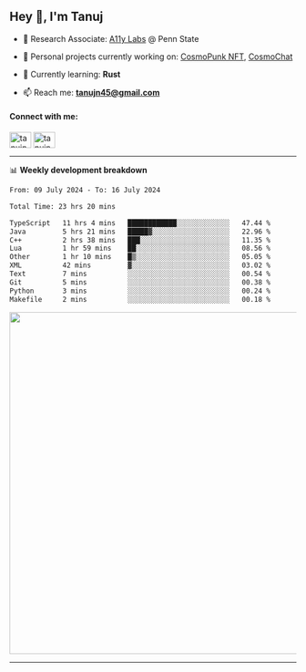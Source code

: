 <h2>Hey 👋, I'm Tanuj</h2>

- 🔬 Research Associate: [A11y Labs](https://a11y.ist.psu.edu/) @ Penn State 

- 🔭 Personal projects currently working on: [CosmoPunk NFT](https://github.com/tanujn45/CosmoNFT), [CosmoChat](https://github.com/tanujn45/CosmoChat)

- 🌱 Currently learning: **Rust**

- 📫 Reach me: **tanujn45@gmail.com**

<h4 align="left">Connect with me:</h4>
<p align="left">
<a href="https://twitter.com/tanujn45" target="blank"><img align="center" src="https://raw.githubusercontent.com/rahuldkjain/github-profile-readme-generator/master/src/images/icons/Social/twitter.svg" alt="tanujn45" height="28" width="38" /></a>
<a href="https://linkedin.com/in/tanujn45" target="blank"><img align="center" src="https://raw.githubusercontent.com/rahuldkjain/github-profile-readme-generator/master/src/images/icons/Social/linked-in-alt.svg" alt="tanujn45" height="28" width="38" /></a>
</p>

-------

📊 **Weekly development breakdown**
<!--START_SECTION:waka-->

```txt
From: 09 July 2024 - To: 16 July 2024

Total Time: 23 hrs 20 mins

TypeScript   11 hrs 4 mins   ████████████░░░░░░░░░░░░░   47.44 %
Java         5 hrs 21 mins   █████▓░░░░░░░░░░░░░░░░░░░   22.96 %
C++          2 hrs 38 mins   ███░░░░░░░░░░░░░░░░░░░░░░   11.35 %
Lua          1 hr 59 mins    ██░░░░░░░░░░░░░░░░░░░░░░░   08.56 %
Other        1 hr 10 mins    █▒░░░░░░░░░░░░░░░░░░░░░░░   05.05 %
XML          42 mins         ▓░░░░░░░░░░░░░░░░░░░░░░░░   03.02 %
Text         7 mins          ░░░░░░░░░░░░░░░░░░░░░░░░░   00.54 %
Git          5 mins          ░░░░░░░░░░░░░░░░░░░░░░░░░   00.38 %
Python       3 mins          ░░░░░░░░░░░░░░░░░░░░░░░░░   00.24 %
Makefile     2 mins          ░░░░░░░░░░░░░░░░░░░░░░░░░   00.18 %
```

<!--END_SECTION:waka-->

<img src="https://wakatime.com/share/@018e9abd-1aa4-4aa6-9db7-5ca3b999e810/4650b67a-98aa-46b4-b598-3d8a2451f0df.svg" width="600"/>

-------
